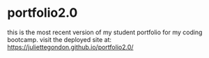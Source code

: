 # portfolio2.0

this is the most recent version of my student portfolio for my coding bootcamp. 
visit the deployed site at: https://juliettegondon.github.io/portfolio2.0/

